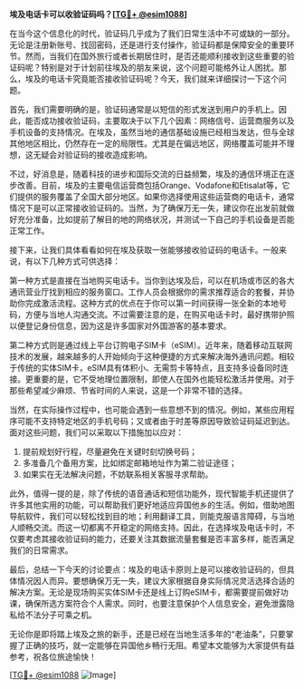 **埃及电话卡可以收验证码吗？[[TG💪+ @esim1088](https://t.me/s/esim1088)]**

在当今这个信息化的时代，验证码几乎成为了我们日常生活中不可或缺的一部分。无论是注册新账号、找回密码，还是进行支付操作，验证码都是保障安全的重要环节。然而，当我们在国外旅行或者长期居住时，是否还能顺利接收到这些重要的验证码呢？特别是对于计划前往埃及的朋友来说，这个问题可能格外让人困扰。那么，埃及的电话卡究竟能否接收验证码呢？今天，我们就来详细探讨一下这个问题。

首先，我们需要明确的是，验证码通常是以短信的形式发送到用户的手机上。因此，能否成功接收验证码，主要取决于以下几个因素：网络信号、运营商服务以及手机设备的支持情况。在埃及，虽然当地的通信基础设施已经相当发达，但与全球其他地区相比，仍然存在一定的局限性。尤其是在偏远地区，网络覆盖可能并不理想，这无疑会对验证码的接收造成影响。

不过，好消息是，随着科技的进步和国际交流的日益频繁，埃及的通信环境正在逐步改善。目前，埃及的主要电信运营商包括Orange、Vodafone和Etisalat等，它们提供的服务覆盖了全国大部分地区。如果你选择使用这些运营商的电话卡，通常情况下是可以正常接收验证码的。当然，为了确保万无一失，建议你在出发前就做好充分准备，比如提前了解目的地的网络状况，并测试一下自己的手机设备是否能正常工作。

接下来，让我们具体看看如何在埃及获取一张能够接收验证码的电话卡。一般来说，有以下几种方式可供选择：

第一种方式是直接在当地购买电话卡。当你到达埃及后，可以在机场或市区的各大通讯营业厅找到相应的服务窗口。工作人员会根据你的需求推荐适合的套餐，并协助你完成激活流程。这种方式的优点在于你可以第一时间获得一张全新的本地号码，方便与当地人沟通交流。不过需要注意的是，在购买电话卡时，最好携带护照以便登记身份信息，因为这是许多国家对外国游客的基本要求。

第二种方式则是通过线上平台订购电子SIM卡（eSIM）。近年来，随着移动互联网技术的发展，越来越多的人开始倾向于这种便捷的方式来解决海外通讯问题。相较于传统的实体SIM卡，eSIM具有体积小、无需剪卡等特点，且支持多设备同时连接。更重要的是，它不受地理位置限制，即使人在国外也能轻松激活并使用。对于那些希望减少麻烦、节省时间的人来说，这是一个非常不错的选择。

当然，在实际操作过程中，也可能会遇到一些意想不到的情况。例如，某些应用程序可能不支持特定地区的手机号码；又或者由于时差等原因导致验证码延迟到达。面对这些问题，我们可以采取以下措施加以应对：

1. 提前规划好行程，尽量避免在关键时刻切换号码；
2. 多准备几个备用方案，比如绑定邮箱地址作为第二验证途径；
3. 如果实在无法解决问题，不妨联系相关客服寻求帮助。

此外，值得一提的是，除了传统的语音通话和短信功能外，现代智能手机还提供了许多其他实用的功能，可以帮助我们更好地适应异国他乡的生活。例如，借助地图导航软件，我们可以轻松找到目的地；利用翻译工具，则能克服语言障碍，与当地人顺畅交流。而这一切都离不开稳定的网络支持。因此，在选择埃及电话卡时，不仅要考虑其接收验证码的能力，还要关注其数据流量套餐是否丰富多样，能否满足我们的日常需求。

最后，总结一下今天的讨论要点：埃及的电话卡原则上是可以接收验证码的，但具体情况因人而异。要想确保万无一失，建议大家根据自身实际情况灵活选择合适的解决方案。无论是现场购买实体SIM卡还是线上订购eSIM卡，都需要提前做好功课，确保所选方案符合个人需求。同时，也要注意保护个人信息安全，避免泄露隐私给不法分子可乘之机。

无论你是即将踏上埃及之旅的新手，还是已经在当地生活多年的“老油条”，只要掌握了正确的技巧，就一定能够在异国他乡畅行无阻。希望本文能够为大家提供有益参考，祝各位旅途愉快！

[[TG💪+ @esim1088](https://t.me/s/esim1088) ![Image](https://i.postimg.cc/4NQfJmqS/Snipaste-2025-05-13-00-14-12.png)]